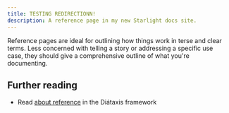 ```yaml
---
title: TESTING REDIRECTIONN!
description: A reference page in my new Starlight docs site.
---
```


Reference pages are ideal for outlining how things work in terse and clear terms.
Less concerned with telling a story or addressing a specific use case, they should give a comprehensive outline of what you're documenting.

## Further reading 

- Read [about reference](https://diataxis.fr/reference/) in the Diátaxis framework
